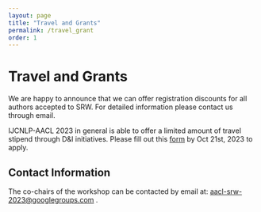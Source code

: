 ```yaml
---
layout: page
title: "Travel and Grants"
permalink: /travel_grant
order: 1
---
```


# Travel and Grants

<!-- We expect to have grants to offset some portion of the students’ conference registration, travel and accommodation expenses.  -->

We are happy to announce that we can offer registration discounts for all authors accepted to SRW. For detailed information please contact us through email.

IJCNLP-AACL 2023 in general is able to offer a limited amount of travel stipend through D&I initiatives. Please fill out this [form](https://docs.google.com/forms/d/1BPx80nRPVkjiYpBmHkBiI7gl1v2aj6Yi152zJSgfUa0/edit?usp=drive_web) by Oct 21st, 2023 to apply.

## Contact Information

The co-chairs of the workshop can be contacted by email at: aacl-srw-2023@googlegroups.com .
